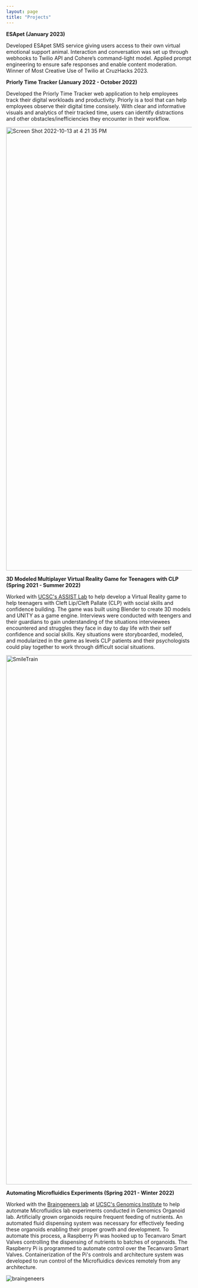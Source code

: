 ```yaml
---
layout: page
title: "Projects"
---
```

**ESApet (January 2023)**

Developed ESApet SMS service giving users access to their own virtual emotional support animal. Interaction and conversation was set up through webhooks to Twilio API and Cohere’s command-light model. Applied prompt engineering to ensure safe responses and enable content moderation. Winner of Most Creative Use of Twilio at CruzHacks 2023.

**Priorly Time Tracker (January 2022 - October 2022)**

Developed the Priorly Time Tracker web application to help employees track their digital workloads and productivity. Priorly is a tool that can help employees observe their digital time consisely. With clear and informative visuals and analytics of their tracked time, users can identify distractions and other obstacles/inefficiencies they encounter in their workflow. 

<img width="1200" alt="Screen Shot 2022-10-13 at 4 21 35 PM" src="https://user-images.githubusercontent.com/72471416/195728520-67304a29-869a-47e4-b707-d0c6d777e501.png">

**3D Modeled Multiplayer Virtual Reality Game for Teenagers with CLP (Spring 2021 - Summer 2022)**

Worked with [UCSC's ASSIST Lab](https://assist.soe.ucsc.edu/) to help develop a Virtual Reality game to help teenagers with Cleft Lip/Cleft Pallate (CLP) with social skills and confidence building. The game was built using Blender to create 3D models and UNITY as a game engine. Interviews were conducted with teengers and their guardians to gain understanding of the situations interviewees encountered and struggles they face in day to day life with their self confidence and social skills. Key situations were storyboarded, modeled, and modularized in the game as levels CLP patients and their psychologists could play together to work through difficult social situations.

<img width="1432" alt="SmileTrain" src="https://user-images.githubusercontent.com/72471416/195728755-5eac4f23-e40a-4abd-aff6-bd26ff7f4629.png">
 
**Automating Microfluidics Experiments (Spring 2021 - Winter 2022)**

Worked with the [Braingeneers lab](https://braingeneers.ucsc.edu/) at [UCSC's Genomics Institute](https://genomics.ucsc.edu/) to help automate Microfluidics lab experiments conducted in Genomics Organoid lab. Artificially grown organoids require frequent feeding of nutrients. An automated fluid dispensing system was necessary for effectively feeding these organoids enabling their proper growth and development. To automate this process, a Raspberry Pi was hooked up to Tecanvaro Smart Valves controlling the dispensing of nutrients to batches of organoids. The Raspberry Pi is programmed to automate control over the Tecanvaro Smart Valves. Containerization of the Pi's controls and architecture system was developed to run control of the Microfluidics devices remotely from any architecture.

![braingeneers](https://user-images.githubusercontent.com/72471416/195728607-20061967-5029-4cc1-ba51-42f265279964.jpg)

